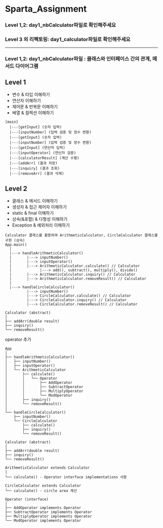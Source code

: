 # Sparta_Assignment
### Level 1,2: day1_nbCalculator파일로 확인해주세요

### Level 3 외 리펙토링:  day1_calculator파일로 확인해주세요

---
### Level 1,2: day1_nbCalculator파일 : 클래스와 인터페이스 간의 관계, 메서드 다이어그램

## Level 1 
- 변수 & 타입 이해하기
- 연산자 이해하기
- 제어문 & 반복문 이해하기
- 배열 & 컬렉션 이해하기
```
[main]
  |---[getInput] (숫자 입력)
  |---[inputNumber] (입력 검증 및 정수 변환)
  |---[getInput] (숫자 입력)
  |---[inputNumber] (입력 검증 및 정수 변환)
  |---[getInput] (연산자 입력)
  |---[inputOperator] (연산자 검증)
  |---[calculatorResult] (계산 수행)
  |---[addArr] (결과 저장)
  |---[inquiry] (결과 조회)
  |---[removeArr] (결과 삭제)
```


## Level 2

- 클래스 & 메서드 이해하기
- 생성자 & 접근 제어자 이해하기
- static & final 이해하기
- 상속(&포함) & 다형성 이해하기
- Exception & 예외처리 이해하기
  
```
Calculator 클래스를 활용하여 ArithmeticCalculator, CircleCalculator 클래스를 구현 (상속)
App.main()
  |
  |---> handleArithmeticCalculator()
  |       |---> inputNumber()
  |       |---> inputOperator()
  |       |---> ArithmeticCalculator.calculate() // Calculator
  |             |---> add(), subtract(), multiply(), divide()
  |       |---> ArithmeticCalculator.inquiry() // Calculator
  |       |---> ArithmeticCalculator.removeResult() // Calculator
  |
  |---> handleCircleCalculator()
          |---> inputNumber() 
          |---> CircleCalculator.calculate() // Calculator
          |---> CircleCalculator.inquiry() // Calculator
          |---> CircleCalculator.removeResult() // Calculator

Calculator (abstract)
│
├── addArr(double result)
├── inquiry()
└── removeResult()
```
operator 추가
```
App
│
├── handleArithmeticCalculator()
│   ├── inputNumber()
│   ├── inputOperator()
│   └── ArithmeticCalculator
│       ├── calculate()
│       │   └── Operator
│       │       ├── AddOperator
│       │       ├── SubtractOperator
│       │       ├── MultiplyOperator
│       │       └── ModOperator
│       ├── inquiry()
│       └── removeResult()
│
└── handleCircleCalculator()
    ├── inputNumber()
    └── CircleCalculator
        ├── calculate()
        ├── inquiry()
        └── removeResult()

Calculator (abstract)
│
├── addArr(double result)
├── inquiry()
└── removeResult()

ArithmeticCalculator extends Calculator
│
└── calculate() - Operator interface implementations 사용

CircleCalculator extends Calculator
└── calculate() - circle area 계산

Operator (interface)
│
├── AddOperator implements Operator
├── SubtractOperator implements Operator
├── MultiplyOperator implements Operator
└── ModOperator implements Operator

```
